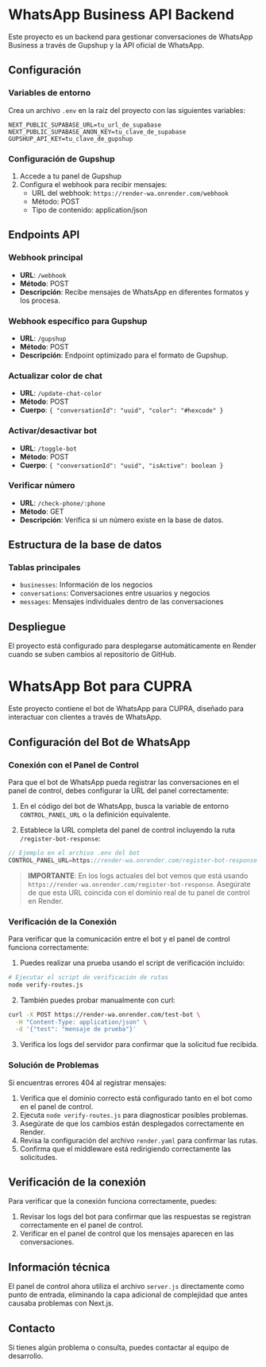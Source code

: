 # WhatsApp Business API Backend

Este proyecto es un backend para gestionar conversaciones de WhatsApp Business a través de Gupshup y la API oficial de WhatsApp.

## Configuración

### Variables de entorno

Crea un archivo `.env` en la raíz del proyecto con las siguientes variables:

```
NEXT_PUBLIC_SUPABASE_URL=tu_url_de_supabase
NEXT_PUBLIC_SUPABASE_ANON_KEY=tu_clave_de_supabase
GUPSHUP_API_KEY=tu_clave_de_gupshup
```

### Configuración de Gupshup

1. Accede a tu panel de Gupshup
2. Configura el webhook para recibir mensajes:
   - URL del webhook: `https://render-wa.onrender.com/webhook`
   - Método: POST
   - Tipo de contenido: application/json

## Endpoints API

### Webhook principal
- **URL**: `/webhook`
- **Método**: POST
- **Descripción**: Recibe mensajes de WhatsApp en diferentes formatos y los procesa.

### Webhook específico para Gupshup
- **URL**: `/gupshup`
- **Método**: POST
- **Descripción**: Endpoint optimizado para el formato de Gupshup.

### Actualizar color de chat
- **URL**: `/update-chat-color`
- **Método**: POST
- **Cuerpo**: `{ "conversationId": "uuid", "color": "#hexcode" }`

### Activar/desactivar bot
- **URL**: `/toggle-bot`
- **Método**: POST
- **Cuerpo**: `{ "conversationId": "uuid", "isActive": boolean }`

### Verificar número
- **URL**: `/check-phone/:phone`
- **Método**: GET
- **Descripción**: Verifica si un número existe en la base de datos.

## Estructura de la base de datos

### Tablas principales
- `businesses`: Información de los negocios
- `conversations`: Conversaciones entre usuarios y negocios
- `messages`: Mensajes individuales dentro de las conversaciones

## Despliegue

El proyecto está configurado para desplegarse automáticamente en Render cuando se suben cambios al repositorio de GitHub.

# WhatsApp Bot para CUPRA

Este proyecto contiene el bot de WhatsApp para CUPRA, diseñado para interactuar con clientes a través de WhatsApp.

## Configuración del Bot de WhatsApp

### Conexión con el Panel de Control

Para que el bot de WhatsApp pueda registrar las conversaciones en el panel de control, debes configurar la URL del panel correctamente:

1. En el código del bot de WhatsApp, busca la variable de entorno `CONTROL_PANEL_URL` o la definición equivalente.

2. Establece la URL completa del panel de control incluyendo la ruta `/register-bot-response`:

```js
// Ejemplo en el archivo .env del bot
CONTROL_PANEL_URL=https://render-wa.onrender.com/register-bot-response
```

> **IMPORTANTE**: En los logs actuales del bot vemos que está usando `https://render-wa.onrender.com/register-bot-response`. Asegúrate de que esta URL coincida con el dominio real de tu panel de control en Render.

### Verificación de la Conexión

Para verificar que la comunicación entre el bot y el panel de control funciona correctamente:

1. Puedes realizar una prueba usando el script de verificación incluido:

```bash
# Ejecutar el script de verificación de rutas
node verify-routes.js
```

2. También puedes probar manualmente con curl:

```bash
curl -X POST https://render-wa.onrender.com/test-bot \
  -H "Content-Type: application/json" \
  -d '{"test": "mensaje de prueba"}'
```

3. Verifica los logs del servidor para confirmar que la solicitud fue recibida.

### Solución de Problemas

Si encuentras errores 404 al registrar mensajes:

1. Verifica que el dominio correcto está configurado tanto en el bot como en el panel de control.
2. Ejecuta `node verify-routes.js` para diagnosticar posibles problemas.
3. Asegúrate de que los cambios están desplegados correctamente en Render.
4. Revisa la configuración del archivo `render.yaml` para confirmar las rutas.
5. Confirma que el middleware está redirigiendo correctamente las solicitudes.

## Verificación de la conexión

Para verificar que la conexión funciona correctamente, puedes:

1. Revisar los logs del bot para confirmar que las respuestas se registran correctamente en el panel de control.
2. Verificar en el panel de control que los mensajes aparecen en las conversaciones.

## Información técnica

El panel de control ahora utiliza el archivo `server.js` directamente como punto de entrada, eliminando la capa adicional de complejidad que antes causaba problemas con Next.js.

## Contacto

Si tienes algún problema o consulta, puedes contactar al equipo de desarrollo. 